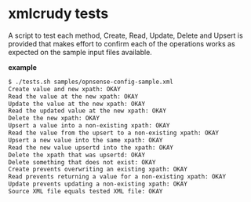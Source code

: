 
# xmlcrudy tests

A script to test each method, Create, Read, Update, Delete and Upsert is provided that makes effort to confirm each of 
the operations works as expected on the sample input files available.

**example**
```bash
$ ./tests.sh samples/opnsense-config-sample.xml 
Create value and new xpath: OKAY
Read the value at the new xpath: OKAY
Update the value at the new xpath: OKAY
Read the updated value at the new xpath: OKAY
Delete the new xpath: OKAY
Upsert a value into a non-existing xpath: OKAY
Read the value from the upsert to a non-existing xpath: OKAY
Upsert a new value into the same xpath: OKAY
Read the new value upsertd into the xpath: OKAY
Delete the xpath that was upsertd: OKAY
Delete something that does not exist: OKAY
Create prevents overwriting an existing xpath: OKAY
Read prevents returning a value for a non-existing xpath: OKAY
Update prevents updating a non-existing xpath: OKAY
Source XML file equals tested XML file: OKAY
```
